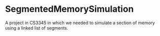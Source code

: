 # SegmentedMemorySimulation
A project in CS3345 in which we needed to simulate a section of memory using a linked list of segments.
